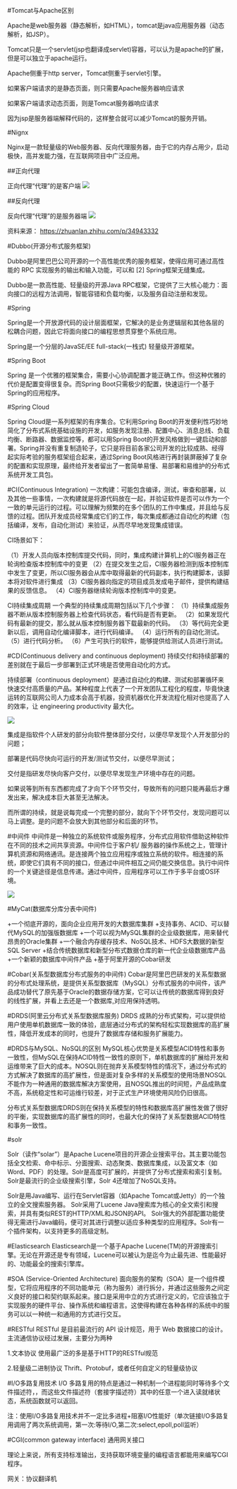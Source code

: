 #Tomcat与Apache区别

Apache是web服务器（静态解析，如HTML），tomcat是java应用服务器（动态解析，如JSP）。

Tomcat只是一个servlet(jsp也翻译成servlet)容器，可以认为是apache的扩展，但是可以独立于apache运行。

Apache侧重于http server，Tomcat侧重于servlet引擎。

如果客户端请求的是静态页面，则只需要Apache服务器响应请求

如果客户端请求动态页面，则是Tomcat服务器响应请求

因为jsp是服务器端解释代码的，这样整合就可以减少Tomcat的服务开销。

#Nignx

Nginx是一款轻量级的Web服务器、反向代理服务器，由于它的内存占用少，启动极快，高并发能力强，在互联网项目中广泛应用。

##正向代理

正向代理“代理”的是客户端
![](assets/2019-06-16-16-04-37.png)

##反向代理

反向代理“代理”的是服务器端
![](assets/2019-06-16-16-05-09.png)

资料来源：
https://zhuanlan.zhihu.com/p/34943332

#Dubbo(开源分布式服务框架)

Dubbo是阿里巴巴公司开源的一个高性能优秀的服务框架，使得应用可通过高性能的 RPC 实现服务的输出和输入功能，可以和 [2]  Spring框架无缝集成。

Dubbo是一款高性能、轻量级的开源Java RPC框架，它提供了三大核心能力：面向接口的远程方法调用，智能容错和负载均衡，以及服务自动注册和发现。

#Spring

Spring是一个开放源代码的设计层面框架，它解决的是业务逻辑层和其他各层的松耦合问题，因此它将面向接口的编程思想贯穿整个系统应用。

Spring是一个分层的JavaSE/EE full-stack(一栈式) 轻量级开源框架。

#Spring Boot

Spring 是一个优雅的框架集合，需要小心协调配置才能正确工作。但这种优雅的代价是配置变得很复杂。而Spring Boot只需极少的配置，快速运行一个基于Spring的应用程序。

#Spring Cloud

Spring Cloud是一系列框架的有序集合。它利用Spring Boot的开发便利性巧妙地简化了分布式系统基础设施的开发，如服务发现注册、配置中心、消息总线、负载均衡、断路器、数据监控等，都可以用Spring Boot的开发风格做到一键启动和部署。Spring并没有重复制造轮子，它只是将目前各家公司开发的比较成熟、经得起实际考验的服务框架组合起来，通过Spring Boot风格进行再封装屏蔽掉了复杂的配置和实现原理，最终给开发者留出了一套简单易懂、易部署和易维护的分布式系统开发工具包。

#CI(Continuous Integration)
一次构建：可能包含编译，测试，审查和部署，以及其他一些事情，一次构建就是将源代码放在一起，并验证软件是否可以作为一个一致的单元运行的过程。可以理解为频繁的在多个团队的工作中集成，并且给与反馈的过程。团队开发成员经常集成它们的工作，每次集成都通过自动化的构建（包括编译，发布，自动化测试）来验证，从而尽早地发现集成错误。

CI场景如下：

（1）开发人员向版本控制库提交代码，同时，集成构建计算机上的CI服务器正在轮询检查版本控制库中的变更
（2）在提交发生之后，CI服务器检测到版本控制库中发生了变更，所以CI服务器会从库中取得最新的代码副本，执行构建脚本，该脚本将对软件进行集成
（3）CI服务器向指定的项目成员发成电子邮件，提供构建结果的反馈信息。
（4）CI服务器继续轮询版本控制库中的变更。

CI持续集成周期
一个典型的持续集成周期包括以下几个步骤：
（1）持续集成服务器不断从版本控制服务器上检查代码状态，看代码是否有更新。
（2）如果发现代码有最新的提交，那么就从版本控制服务器下载最新的代码。
（3）等代码完全更新以后，调用自动化编译脚本，进行代码编译。
（4）运行所有的自动化测试。
（5）进行代码分析。
（6）产生可执行的软件，能够提供给测试人员进行测试。

#CD(Continuous delivery and  continuous deployment)
持续交付和持续部署的差别就在于最后一步部署到正式环境是否使用自动化的方式。

持续部署（continuous deployment）是通过自动化的构建、测试和部署循环来快速交付高质量的产品。某种程度上代表了一个开发团队工程化的程度，毕竟快速运转的互联网公司人力成本会高于机器，投资机器优化开发流程化相对也提高了人的效率，让 engineering productivity 最大化。

![](assets/2019-06-16-17-12-53.png)

集成是指软件个人研发的部分向软件整体部分交付，以便尽早发现个人开发部分的问题；

部署是代码尽快向可运行的开发/测试节交付，以便尽早测试；

交付是指研发尽快向客户交付，以便尽早发现生产环境中存在的问题。

如果说等到所有东西都完成了才向下个环节交付，导致所有的问题只能再最后才爆发出来，解决成本巨大甚至无法解决。

而所谓的持续，就是说每完成一个完整的部分，就向下个环节交付，发现问题可以马上调整。是的问题不会放大到其他部分和后面的环节。

#中间件
中间件是一种独立的系统软件或服务程序，分布式应用软件借助这种软件在不同的技术之间共享资源。中间件位于客户机/ 服务器的操作系统之上，管理计算机资源和网络通讯。是连接两个独立应用程序或独立系统的软件。相连接的系统，即使它们具有不同的接口，但通过中间件相互之间仍能交换信息。执行中间件的一个关键途径是信息传递。通过中间件，应用程序可以工作于多平台或OS环境。

![](assets/2019-06-16-18-08-12.png)

#MyCat(数据库分库分表中间件)

+一个彻底开源的，面向企业应用开发的大数据库集群
+支持事务、ACID、可以替代MySQL的加强版数据库
+一个可以视为MySQL集群的企业级数据库，用来替代昂贵的Oracle集群
+一个融合内存缓存技术、NoSQL技术、HDFS大数据的新型SQL Server
+结合传统数据库和新型分布式数据仓库的新一代企业级数据库产品
+一个新颖的数据库中间件产品
+基于阿里开源的Cobar研发

#Cobar(关系型数据库分布式服务的中间件)
Cobar是阿里巴巴研发的关系型数据的分布式处理系统，是提供关系型数据库（MySQL）分布式服务的中间件，该产品成功替代了原先基于Oracle的数据存储方案，它可以让传统的数据库得到良好的线性扩展，并看上去还是一个数据库,对应用保持透明。

#DRDS(阿里云分布式关系型数据库服务)
DRDS 成熟的分布式架构，可以提供给用户使用单机数据库一致的体验，底层通过分布式的架构轻松实现数据库的高扩展性，降低开发成本的同时，也提升了数据库存储和服务扩展能力。

#DRDS与MySQL、NoSQL的区别
MySQL核心优势是关系模型ACID特性和事务一致性，但MySQL在保持ACID特性一致性的原则下，单机数据库的扩展给开发和运维带来了巨大的成本。NOSQL则在抛弃关系模型特性的情况下，通过分布式的方式解决了数据库的高扩展性，但是面对复杂多样的关系模型的使用场景NOSQL不能作为一种通用的数据库解决方案使用，且NOSQL推出的时间短，产品成熟度不高，系统稳定性和可运维行较差，对于正式生产环境使用风险仍旧很高。

分布式关系型数据库DRDS则在保持关系模型的特性和数据库高扩展性发做了很好的平衡，实现数据库的高扩展性的同时，也最大化的保持了关系型数据ACID特性和事务一致性。

#solr

Solr（读作“solar”）是Apache Lucene项目的开源企业搜索平台。其主要功能包括全文检索、命中标示、分面搜索、动态聚类、数据库集成，以及富文本（如Word、PDF）的处理。Solr是高度可扩展的，并提供了分布式搜索和索引复制。Solr是最流行的企业级搜索引擎，Solr 4还增加了NoSQL支持。

Solr是用Java编写、运行在Servlet容器（如Apache Tomcat或Jetty）的一个独立的全文搜索服务器。 Solr采用了Lucene Java搜索库为核心的全文索引和搜索，并具有类似REST的HTTP/XML和JSON的API。 Solr强大的外部配置功能使得无需进行Java编码，便可对其进行调整以适应多种类型的应用程序。Solr有一个插件架构，以支持更多的高级定制。

#Elasticsearch
Elasticsearch是一个基于Apache Lucene(TM)的开源搜索引擎。无论在开源还是专有领域，Lucene可以被认为是迄今为止最先进、性能最好的、功能最全的搜索引擎库。

#SOA (Service-Oriented Architecture) 
面向服务的架构（SOA）是一个组件模型，它将应用程序的不同功能单元（称为服务）进行拆分，并通过这些服务之间定义良好的接口和契约联系起来。接口是采用中立的方式进行定义的，它应该独立于实现服务的硬件平台、操作系统和编程语言。这使得构建在各种各样的系统中的服务可以以一种统一和通用的方式进行交互。

#RESTful
RESTful 是目前最流行的 API 设计规范，用于 Web 数据接口的设计。
主流通信协议经过发展，主要分为两种

1.文本协议
    使用最广泛的多是基于HTTP的RESTful规范

2.轻量级二进制协议
    Thrift、Protobuf，或者任何自定义的轻量级协议


#I/O多路复用技术
I/O 多路复用的特点是通过一种机制一个进程能同时等待多个文件描述符，，而这些文件描述符（套接字描述符）其中的任意一个进入读就绪状态，系统函数就可以返回。

注：使用I/O多路复用技术并不一定比多进程+阻塞I/O性能好（单次链接I/O多路复用调用了两次系统调用，第一次:等待I/O,第二次:select,epoll,poll监听）


#CGI(common gateway interface) 通用网关接口

理论上来说，所有支持标准输出，支持获取环境变量的编程语言都能用来编写CGI程序。

网关：协议翻译机